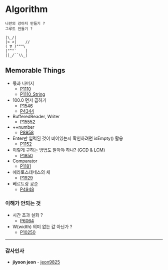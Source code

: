 # Algorithm

```
나만의 강아지 만들기 ? 
그루트 만들기 ?

|\_/|
|> <|    //
( ∇ )"""\
|"^"`    |
||_/``\\_|
```

## Memorable Things
* 몫과 나머지
    * [P1110](src/net/acmicpc/rules/P1110.java)<br/>
    * [P1110_String](src/net/acmicpc/rules/P1110_String.java)
* 100.0 먼저 곱하기
    * [P1546](src/net/acmicpc/math/P1546.java)<br/>
    * [P4344](src/net/acmicpc/math/P4344.java)
* BufferedReader, Writer
    * [P15552](src/net/acmicpc/io/P15552.java)
* ++number
    * [P8958](src/net/acmicpc/array/P8958.java)
* Enter만 입력된 것이 비어있는지 확인하려면 isEmpty() 활용
    * [P1152](src/net/acmicpc/string/P1152.java)
* 이렇게 구하는 방법도 알아야 하나? (GCD & LCM)
    * [P1850](src/net/acmicpc/math/P1850_recursive.java)
* Comparator
    * [P1181](src/net/acmicpc/sort/P1181.java)
* 에라토스테네스의 체
    * [P1929](src/net/acmicpc/math/P1929.java)
* 베르트랑 공준
    * [P4948](src/net/acmicpc/math/P4948.java)

### 이해가 안되는 것
* 시간 초과 실화 ?
    * [P6064](src/net/acmicpc/rules/P6064_not.java)
* W(width) 의미 없는 값 아닌가 ?
    * [P10250](src/net/acmicpc/rules/P10250.java)
    
---

### 감사인사
* **jiyoon jeon** - [jeon9825](https://github.com/jeon9825)
